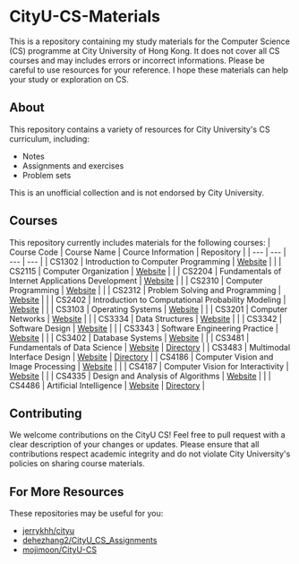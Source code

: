 # CityU-CS-Materials

This is a repository containing my study materials for the Computer Science (CS) programme at City University of Hong Kong. It does not cover all CS courses and may includes errors or incorrect informations. Please be careful to use resources for your reference. I hope these materials can help your study or exploration on CS.

## About
This repository contains a variety of resources for City University's CS curriculum, including:
- Notes
- Assignments and exercises
- Problem sets

This is an unofficial collection and is not endorsed by City University.

## Courses
This repository currently includes materials for the following courses:
| Course Code | Course Name | Cource Information | Repository |
| --- | --- | --- | --- |
| CS1302 | Introduction to Computer Programming | [Website](https://www.cityu.edu.hk/catalogue/ug/current/course/CS1302.htm) | |
| CS2115 | Computer Organization | [Website](https://www.cityu.edu.hk/catalogue/ug/current/course/CS2115.htm) |  |
| CS2204 | Fundamentals of Internet Applications Development | [Website](https://www.cityu.edu.hk/catalogue/ug/current/course/CS2204.htm) |  |
| CS2310 | Computer Programming | [Website](https://www.cityu.edu.hk/catalogue/ug/current/course/CS2310.htm) |  |
| CS2312 | Problem Solving and Programming | [Website](https://www.cityu.edu.hk/catalogue/ug/current/course/CS2312.htm) |  |
| CS2402 | Introduction to Computational Probability Modeling | [Website](https://www.cityu.edu.hk/catalogue/ug/current/course/CS2402.htm) |  |
| CS3103 | Operating Systems | [Website](https://www.cityu.edu.hk/catalogue/ug/current/course/CS3103.htm) |  |
| CS3201 | Computer Networks | [Website](https://www.cityu.edu.hk/catalogue/ug/current/course/CS3201.htm) |  |
| CS3334 | Data Structures | [Website](https://www.cityu.edu.hk/catalogue/ug/current/course/CS3334.htm) |  |
| CS3342 | Software Design | [Website](https://www.cityu.edu.hk/catalogue/ug/current/course/CS3342.htm) |  |
| CS3343 | Software Engineering Practice | [Website](https://www.cityu.edu.hk/catalogue/ug/current/course/CS3343.htm) |  |
| CS3402 | Database Systems | [Website](https://www.cityu.edu.hk/catalogue/ug/current/course/CS3402.htm) |  |
| CS3481 | Fundamentals of Data Science | [Website](https://www.cityu.edu.hk/catalogue/ug/current/course/CS3481.htm) | [Directory](https://github.com/leoooliang/CityU-CS-Materials/tree/main/CS3481_Fundamentals_of_Data_Science) |
| CS3483 | Multimodal Interface Design | [Website](https://www.cityu.edu.hk/catalogue/ug/current/course/CS3483.htm) | [Directory](https://github.com/leoooliang/CityU-CS-Materials/tree/main/CS3483_Multimodal_Interface_Design) |
| CS4186 | Computer Vision and Image Processing | [Website](https://www.cityu.edu.hk/catalogue/ug/current/course/CS4186.htm) |  |
| CS4187 | Computer Vision for Interactivity | [Website](https://www.cityu.edu.hk/catalogue/ug/current/course/CS4187.htm) |  |
| CS4335 | Design and Analysis of Algorithms | [Website](https://www.cityu.edu.hk/catalogue/ug/current/course/CS4335.htm) |  |
| CS4486 | Artificial Intelligence | [Website](https://www.cityu.edu.hk/catalogue/ug/current/course/CS4486.htm) | [Directory](https://github.com/leoooliang/CityU-CS-Materials/tree/main/CS4486_Artificial_Intelligence) |

## Contributing
We welcome contributions on the CityU CS! Feel free to pull request with a clear description of your changes or updates. Please ensure that all contributions respect academic integrity and do not violate City University's policies on sharing course materials.

## For More Resources
These repositories may be useful for you:
- [jerrykhh/cityu](https://github.com/jerrykhh/cityu)
- [dehezhang2/CityU_CS_Assignments](https://github.com/dehezhang2/CityU_CS_Assignments)
- [mojimoon/CityU-CS](https://github.com/mojimoon/CityU-CS)
